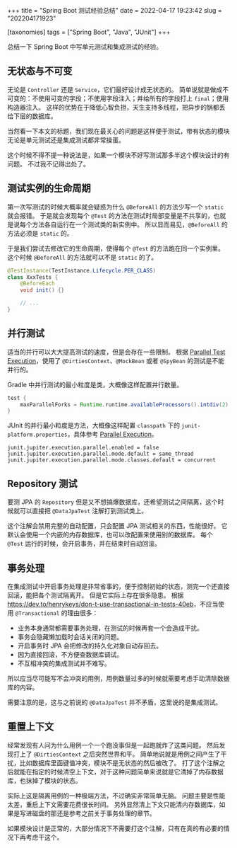 +++
title = "Spring Boot 测试经验总结"
date = 2022-04-17 19:23:42
slug = "202204171923"

[taxonomies]
tags = ["Spring Boot", "Java", "JUnit"]
+++

总结一下 Spring Boot 中写单元测试和集成测试的经验。

<!-- more -->

## 无状态与不可变

无论是 `Controller` 还是 `Service`，它们最好设计成无状态的。
简单说就是做成不可变的：不使用可变的字段；不使用字段注入；并给所有的字段打上 `final`；使用构造器注入。
这样的优势在于降低心智负担，天生支持多线程，把异步的锅都丢给下层的数据库。

当然看一下本文的标题，我们现在最关心的问题是这样便于测试，带有状态的模块无论是单元测试还是集成测试都非常操蛋。

这个时候不得不提一种说法是，如果一个模块不好写测试那多半这个模块设计的有问题。
不过我不记得出处了。

## 测试实例的生命周期

第一次写测试的时候大概率就会疑惑为什么 `@BeforeAll` 的方法少写一个 `static` 就会报错。
于是就会发现每个 `@Test` 的方法在测试时局部变量是不共享的，也就是说每个方法各自运行在一个测试类的新实例中。
所以显而易见，`@BeforeAll` 的方法必须是 `static` 的。

于是我们尝试去修改它的生命周期，使得每个 `@Test` 的方法跑在同一个实例里。
这个时候 `@BeforeAll` 的方法就可以不是 `static` 的了。

```java
@TestInstance(TestInstance.Lifecycle.PER_CLASS)
class XxxTests {
    @BeforeEach
    void init() {}

    // ...
}
```

## 并行测试

适当的并行可以大大提高测试的速度，但是会存在一些限制。
根据 [Parallel Test Execution](https://docs.spring.io/spring-framework/docs/current/reference/html/testing.html#testcontext-parallel-test-execution)，使用了 `@DirtiesContext`、`@MockBean` 或者 `@SpyBean` 的测试是不能并行的。

Gradle 中并行测试的最小粒度是类，大概像这样配置并行数量。

```gradle
test {
    maxParallelForks = Runtime.runtime.availableProcessors().intdiv(2) ?: 1
}
```

JUnit 的并行最小粒度是方法，大概像这样配置 `classpath` 下的 `junit-platform.properties`，具体参考 [Parallel Execution](https://junit.org/junit5/docs/current/user-guide/#writing-tests-parallel-execution)。

```properties
junit.jupiter.execution.parallel.enabled = false
junit.jupiter.execution.parallel.mode.default = same_thread
junit.jupiter.execution.parallel.mode.classes.default = concurrent
```

## Repository 测试

要测 JPA 的 `Repository` 但是又不想搞爆数据库，还希望测试之间隔离，这个时候就可以直接把 `@DataJpaTest` 注解打到测试类上。

这个注解会禁用完整的自动配置，只会配置 JPA 测试相关的东西，性能很好。
它默认会使用一个内嵌的内存数据库，也可以改配置来使用别的数据库。
每个 `@Test` 运行的时候，会开启事务，并在结束时自动回滚。

## 事务处理

在集成测试中开启事务处理是非常省事的，便于控制初始的状态，测完一个还直接回滚，能把各个测试隔离开。
但是它实际上存在很多隐患。
根据 <https://dev.to/henrykeys/don-t-use-transactional-in-tests-40eb>，不应当使用 `@Transactional` 的理由很多：

- 业务本身通常都需要事务处理，在测试的时候再套一个会造成干扰。
- 事务会隐藏懒加载时会话关闭的问题。
- 开启事务时 JPA 会把修改的持久化对象自动存回去。
- 因为直接回滚，不方便查数据库调试。
- 不互相冲突的集成测试并不难写。

所以应当尽可能写不会冲突的用例，用例数量过多的时候就需要考虑手动清除数据库的内容。

需要注意的是，这与之前说的 `@DataJpaTest` 并不矛盾，这里说的是集成测试。

## 重置上下文

经常发现有人问为什么用例一个一个跑没事但是一起跑就炸了这类问题。
然后发现打上了 `@DirtiesContext` 之后突然世界和平。
简单地说就是用例之间产生了干扰，比如数据库里面键值冲突，模块不是无状态的然后被改了。
打了这个注解之后就能在指定的时候清空上下文，对于这种问题简单来说就是它清掉了内存数据库，也抹掉了模块的状态。

实际上这是隔离用例的一种极端方法，不过确实非常简单无脑。
问题主要是性能太差，重启上下文需要花费很长时间。
另外显然清上下文只能清内存数据库，如果是写进磁盘的那还是参考之前关于事务处理的章节。

如果模块设计是正常的，大部分情况下不需要打这个注解，只有在真的有必要的情况下再考虑干这个。
